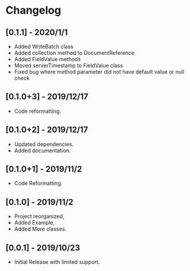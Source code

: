 # Changelog

## [0.1.1] - 2020/1/1

- Added WriteBatch class
- Added collection method to DocumentReference
- Added FieldValue methods
- Moved serverTimestamp to FieldValue class
- Fixed bug where method parameter did not have default value or null check

## [0.1.0+3] - 2019/12/17

- Code reformatting.

## [0.1.0+2] - 2019/12/17

- Updated dependencies.
- Added documentation.

## [0.1.0+1] - 2019/11/2

- Code Reformatting.

## [0.1.0] - 2019/11/2

- Project reorganized,
- Added Example,
- Added More classes.

## [0.0.1] - 2019/10/23

- Initial Release with limited support.